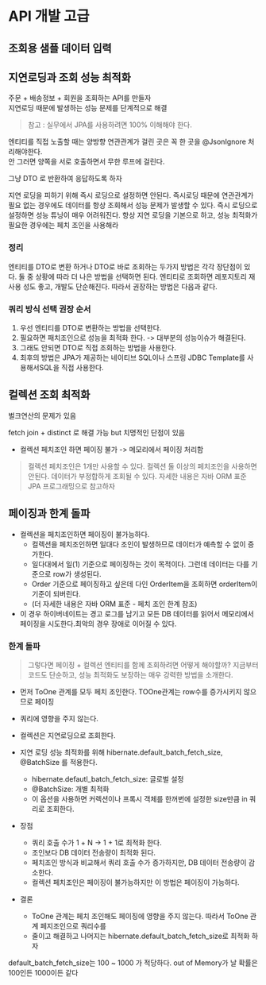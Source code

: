 # API 개발 고급

## 조회용 샘플 데이터 입력
## 지연로딩과 조회 성능 최적화
주문 + 배송정보 + 회원을 조회하는 API를 만들자   
지연로딩 때문에 발생하는 성능 문제를 단계적으로 해결

> 참고 : 실무에서 JPA를 사용하려면 100% 이해해야 한다.

엔티티를 직접 노출할 때는 양방향 연관관계가 걸린 곳은 꼭 한 곳을 @JsonIgnore 처리해야한다.   
안 그러면 양쪽을 서로 호출하면서 무한 루프에 걸린다.

그냥 DTO 로 반환하여 응답하도록 하자

지연 로딩을 피하기 위해 즉시 로딩으로 설정하면 안된다. 즉시로딩 때문에 연관관계가
필요 없는 경우에도 데이터를 항상 조회해서 성능 문제가 발생할 수 있다. 즉시 로딩으로
설정하면 성능 튜닝이 매우 어려워진다.
항상 지연 로딩을 기본으로 하고, 성능 최적화가 필요한 경우에는 페치 조인을 사용해라

### 정리
엔티티를 DTO로 변환 하거나 DTO로 바로 조회하는 두가지 방법은 각각 장단점이 있다.
둘 중 상황에 따라 더 나은 방법을 선택하면 된다. 엔티티로 조회하면 레포지토리
재사용 성도 좋고, 개발도 단순해진다. 따라서 권장하는 방법은 다음과 같다.

### 쿼리 방식 선택 권장 순서
1. 우선 엔티티를 DTO로 변환하는 방법을 선택한다.
2. 필요하면 패치조인으로 성능을 최적화 한다. -> 대부분의 성능이슈가 해결된다.
3. 그래도 안되면 DTO로 직접 조회하는 방법을 사용한다.
4. 최후의 방법은 JPA가 제공하는 네이티브 SQL이나 스프링 JDBC Template를 사용해서SQL을 직접 사용한다.

## 컬렉션 조회 최적화

벌크연산의 문제가 있음

fetch join + distinct 로 해결 가능 but 치명적인 단점이 있음

* 컬렉션 페치조인 하면 페이징 불가
-> 메모리에서 페이징 처리함 
> 컬렉션 페치조인은 1개만 사용할 수 있다. 컬렉션 둘 이상의 페치조인을 사용하면 안된다.
> 데이터가 부정합하게 조회될 수 있다. 자세한 내용은 자바 ORM 표준 JPA 프로그래밍으로 참고하자

## 페이징과 한계 돌파

- 컬렉션을 페치조인하면 페이징이 불가능하다.
  - 컬렉션을 페치조인하면 일대다 조인이 발생하므로 데이터가 예측할 수 없이 증가한다.
  - 일다대에서 일(1) 기준으로 페이징하는 것이 목적이다. 그런데 데이터는 다를 기준으로 row가 생성된다.
  - Order 기준으로 페이징하고 싶은데 다인 OrderItem을 조회하면 orderItem이 기준이 되버린다.
  - (더 자세한 내용은 자바 ORM 표준 - 페치 조인 한계 참조)
- 이 경우 하이버네이트는 경고 로그를 남기고 모든 DB 데이터를 읽어서 메모리에서 페이징을 시도한다.최악의 경우 장애로 이어질 수 있다.


### 한계 돌파
>그렇다면 페이징 + 컬렉션 엔티티를 함께 조회하려면 어떻게 해야할까?
> 지금부터 코드도 단순하고, 성능 최적화도 보장하는 매우 강력한 방법을 소개한다.

- 먼저 ToOne 관계를 모두 페치 조인한다. TOOne관계는 row수를 증가시키지 않으므로 페이징 
- 쿼리에 영향을 주지 않는다.
- 컬렉션은 지연로딩으로 조회한다.
- 지연 로딩 성능 최적화를 위해 hibernate.default_batch_fetch_size, @BatchSize 를 적용한다.
  - hibernate.defautl_batch_fetch_size: 글로벌 설정
  - @BatchSize: 개별 최적화
  - 이 옵션을 사용하면 커렉션이나 프록시 객체를 한꺼번에 설정한 size만큼 in 쿼리로 조회한다.


- 장점
  - 쿼리 호출 수가 1 + N -> 1 + 1로 최적화 한다.
  - 조인보다 DB 데이터 전송량이 최적화 된다.
  - 페치조인 방식과 비교해서 쿼리 호출 수가 증가하지만, DB 데이터 전송량이 감소한다.
  - 컬렉션 페치조인은 페이징이 불가능하지만 이 방법은 페이징이 가능하다.
- 결론
  - ToOne 관계는 페치 조인해도 페이징에 영향을 주지 않는다. 따라서 ToOne 관계 페지조인으로 쿼리수를
  - 줄이고 해결하고 나머지는 hibernate.default_batch_fetch_size로 최적화 하자

default_batch_fetch_size는 100 ~ 1000 가 적당하다. out of Memory가 날 확률은 100인든 1000이든 같다

